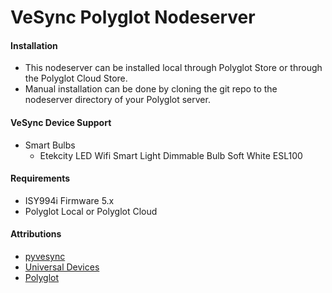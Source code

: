 # VeSync Polyglot Nodeserver

#### Installation
- This nodeserver can be installed local through Polyglot Store or through the Polyglot Cloud Store.
- Manual installation can be done by cloning the git repo to the nodeserver directory of your Polyglot server.

#### VeSync Device Support
- Smart Bulbs
  * Etekcity LED Wifi Smart Light Dimmable Bulb Soft White ESL100

#### Requirements
- ISY994i Firmware 5.x
- Polyglot Local or Polyglot Cloud

#### Attributions
- [pyvesync](https://github.com/markperdue/pyvesync)
- [Universal Devices](https://www.universal-devices.com/)
- [Polyglot](https://github.com/UniversalDevicesInc/polyglot-v2)
